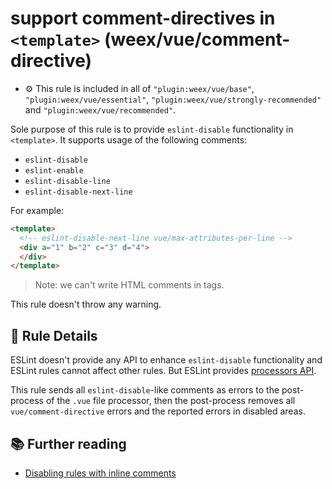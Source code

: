 # support comment-directives in `<template>` (weex/vue/comment-directive)

- :gear: This rule is included in all of `"plugin:weex/vue/base"`, `"plugin:weex/vue/essential"`, `"plugin:weex/vue/strongly-recommended"` and `"plugin:weex/vue/recommended"`.

Sole purpose of this rule is to provide `eslint-disable` functionality in `<template>`.
It supports usage of the following comments:

- `eslint-disable`
- `eslint-enable`
- `eslint-disable-line`
- `eslint-disable-next-line`

For example:

```html
<template>
  <!-- eslint-disable-next-line vue/max-attributes-per-line -->
  <div a="1" b="2" c="3" d="4">
  </div>
</template>
```

> Note: we can't write HTML comments in tags.

This rule doesn't throw any warning.

## :book: Rule Details

ESLint doesn't provide any API to enhance `eslint-disable` functionality and ESLint rules cannot affect other rules. But ESLint provides [processors API](https://eslint.org/docs/developer-guide/working-with-plugins#processors-in-plugins).

This rule sends all `eslint-disable`-like comments as errors to the post-process of the `.vue` file processor, then the post-process removes all `vue/comment-directive` errors and the reported errors in disabled areas.

## :books: Further reading

- [Disabling rules with inline comments](https://eslint.org/docs/user-guide/configuring#disabling-rules-with-inline-comments)
